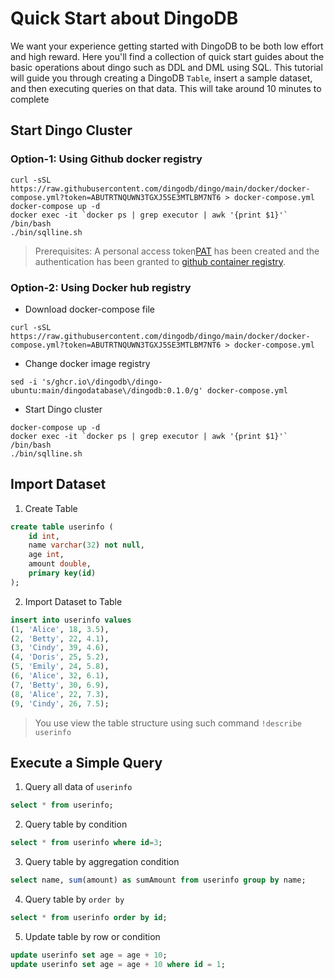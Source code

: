 # Quick Start about DingoDB

We want your experience getting started with DingoDB to be both low effort and high reward. Here you'll find a collection of quick start guides about the basic operations about dingo such as DDL and DML using SQL. This tutorial will guide you through creating a DingoDB `Table`, insert a sample dataset, and then executing queries on that data. This will take around 10 minutes to complete

## Start Dingo Cluster 

### Option-1: Using Github docker registry

```shell
curl -sSL https://raw.githubusercontent.com/dingodb/dingo/main/docker/docker-compose.yml?token=ABUTRTNQUWN3TGXJ5SE3MTLBM7NT6 > docker-compose.yml
docker-compose up -d
docker exec -it `docker ps | grep executor | awk '{print $1}'` /bin/bash
./bin/sqlline.sh
```

> Prerequisites: A personal access token[PAT](https://docs.github.com/en/authentication/keeping-your-account-and-data-secure/creating-a-personal-access-token) has been created and the authentication has been granted to [github container registry](https://docs.github.com/en/packages/working-with-a-github-packages-registry/working-with-the-container-registry). 

### Option-2: Using Docker hub registry

- Download docker-compose file

```shell
curl -sSL https://raw.githubusercontent.com/dingodb/dingo/main/docker/docker-compose.yml?token=ABUTRTNQUWN3TGXJ5SE3MTLBM7NT6 > docker-compose.yml
```

- Change docker image registry

```shell
sed -i 's/ghcr.io\/dingodb\/dingo-ubuntu:main/dingodatabase\/dingodb:0.1.0/g' docker-compose.yml
```

- Start Dingo cluster

```
docker-compose up -d
docker exec -it `docker ps | grep executor | awk '{print $1}'` /bin/bash
./bin/sqlline.sh
```


## Import Dataset

1. Create Table

```sql
create table userinfo (
    id int,
    name varchar(32) not null,
    age int,
    amount double,
    primary key(id)
);
```

2. Import Dataset to Table

```sql
insert into userinfo values
(1, 'Alice', 18, 3.5),
(2, 'Betty', 22, 4.1),
(3, 'Cindy', 39, 4.6),
(4, 'Doris', 25, 5.2),
(5, 'Emily', 24, 5.8),
(6, 'Alice', 32, 6.1),
(7, 'Betty', 30, 6.9),
(8, 'Alice', 22, 7.3),
(9, 'Cindy', 26, 7.5);
```

> You use view the table structure using such command `!describe userinfo`
  

## Execute a Simple Query

1. Query all data of `userinfo`

```sql
select * from userinfo;
```

2. Query table by condition

```sql
select * from userinfo where id=3;
```

3. Query table by aggregation condition

```sql
select name, sum(amount) as sumAmount from userinfo group by name;
```

4. Query table by `order by`

```sql
select * from userinfo order by id;
```

5. Update table by row or condition

```sql
update userinfo set age = age + 10;
update userinfo set age = age + 10 where id = 1;
```
